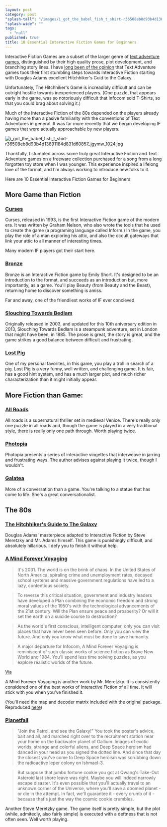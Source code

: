 ```yaml
---
layout: post
category: post
"splash-tall": "/images/i_got_the_babel_fish_t_shirt-r36508eb8d93b4d13891184d831d60857_jgymw_1024.jpg"
"splash-wide": ""
tags: 
  - "null"
published: true
title: 10 Essential Interactive Fiction Games for Beginners
---
```



Interactive Fiction Games are a subset of the larger genre of [text adventure games](http://ajroach42.github.io/text-adventures-for-casual-gamers-infocom-inform-tads/), distinguished by their high quality prose, plot development, and branching story lines. I have [long been of the opinion](http://analogrevolution.com/hitchhikers-guide-galaxy-30th-anniversary-game/) that Text Adventure games took their first stumbling steps towards Interactive Fiction starting with Douglas Adams excellent Hitchhiker's Guid to the Galaxy. 

Unfortunately, The Hitchhiker's Game is increadibly difficult and can be outright hostile towards inexperienced players. (One puzzle, that appears early in the game, was so notoriously difficult that Infocom sold T-Shirts, so that you could brag about solving it.) 

Much of the Interactive Fiction of the 80s depended on the players already having more than a pasive familiarity with the conventions of Text Adventures in general. It was far more recently that we began developing IF games that were actually approachable by new players. 

![i_got_the_babel_fish_t_shirt-r36508eb8d93b4d13891184d831d60857_jgymw_1024.jpg]({{site.baseurl}}/images/i_got_the_babel_fish_t_shirt-r36508eb8d93b4d13891184d831d60857_jgymw_1024.jpg)


Thankfully, I stumbled across some truly great Interactive Fiction and Text Adventure games on a freeware collection purchased for a song from a long forgotten toy store when I was younger. This experience inspired a lifelong love of the format, and I'm always working to introduce new folks to it. 

Here are 10 Essential Interactive Fiction Games for Beginners: 

## More Game than Fiction

### [Curses](http://iplayif.com/?story=http%3A%2F%2Fwww.ifarchive.org%2Fif-archive%2Fgames%2Fzcode%2Fcurses.z5) 
Curses, released in 1993, is the first Interactive Fiction game of the modern era. It was written by Graham Nelson, who also wrote the tools that he used to create the game (a programing language called Inform.) In the game, you play the role of a man exploring his attic, and also the occult gateways that link your attic to all manner of interesting times. 

Many modern IF players got their start here. 

### [Bronze](http://iplayif.com/?story=http%3A%2F%2Fwww.ifarchive.org%2Fif-archive%2Fgames%2Fzcode%2FBronze.zblorb) 
Bronze is an Interactive Fiction game by Emily Short. It's designed to be an introduction to the format, and succeeds as an introduction but, more importantly, as a game. You'll play Beauty (from Beauty and the Beast), returning home to discover something is amiss. 

Far and away, one of the friendliest works of IF ever concieved. 

### [Slouching Towards Bedlam](http://iplayif.com/?story=http://www.peccable.com/if/slouching-10/src/Slouching%20Towards%20Bedlam.gblorb)
Originally released in 2003, and updated for this 10th aniversary edition in 2013, Slouching Towards Bedlam is a steampunk adventure, set in London that might have been, in 1885. The prose is great, the story is great, and the game strikes a good balance between difficult and frustrating.

### [Lost Pig](http://iplayif.com/?story=http://mirror.ifarchive.org/if-archive/games/zcode/LostPig.z8)

One of my personal favorites, in this game, you play a troll in search of a pig. Lost Pig is a very funny, well written, and challenging game. It is fair, has a good hint system, and has a much larger plot, and much richer characterization than it might initially appear.

## More Fiction than Game: 
### [All Roads](http://iplayif.com/?story=http%3A%2F%2Fwww.ifarchive.org%2Fif-archive%2Fgames%2Fzcode%2FAllRoads.z5)

All roads is a supernatural thriller set in medieval Venice. There's really only one puzzle in all roads and, though the game is played in a very traditional style, there is really only one path through. Worth playing twice. 

### [Photopia](http://iplayif.com/?story=http://parchment.toolness.com/if-archive/games/zcode/photopia.z5.js)

Photopia presents a series of interactive vingettes that interweave in jarring and frustrating ways. The author advises against playing it twice, though I wouldn't. 

### [Galatea](http://iplayif.com/?story=http://parchment.toolness.com/if-archive/games/zcode/Galatea.zblorb.js)

More of a conversation than a game. You're talking to a statue that has come to life. She's a great conversationalist. 


## The 80s

### [The Hitchhiker's Guide to The Galaxy](http://iplayif.com/?story=http://labs.toolness.com/parchment/infocom/hitchhik.z5)
Douglas Adams' masterpiece adapted to Interactive Fiction by Steve Meretzky and Mr. Adams himself. This game is punishingly difficult, and absolutely hillarious. I defy you to finish it without help. 

### [A Mind Forever Voyaging](http://iplayif.com?story=http://ajroach42.github.io/images/amfv.z5) 

>It's 2031. The world is on the brink of chaos. In the United States of North America, spiraling crime and unemployment rates, decayed school systems and massive government regulations have led to a lazy, contentious society. 

>To reverse this critical situation, government and industry leaders have developed a Plan combining the economic freedom and strong moral values of the 1950's with the technological advancements of the 21st century. Will the Plan ensure peace and prosperity? Or will it set the earth on a suicide course to destruction? 

>As the world's first conscious, intelligent computer, only you can visit places that have never been seen before. Only you can view the future. And only you know what must be done to save humanity. 

>A major departure for Infocom, A Mind Forever Voyaging is reminiscent of such classic works of science fiction as Brave New World and 1984. You'll spend less time solving puzzles, as you explore realistic worlds of the future. 

[Via](http://ifdb.tads.org/viewgame?id=4h62dvooeg9ajtfa)

A Mind Forever Voyaging is another work by Mr. Meretzky. It is consistently considered one of the best works of Interactive Fiction of all time. It will stick with you when you've finished it. 

(You'll need the map and decoder matrix included with the original package. Reproduced [here](http://infocom.elsewhere.org/gallery/amfv/amfv.html))  

### [Planetfall](http://iplayif.com?story=http://ajroach42.github.io/images/planetfall.z5) 

>"Join the Patrol, and see the Galaxy!" You took the poster's advice, bait and all, and marched right over to the recruitment station near your home on the backwater planet of Gallium. Images of exotic worlds, strange and colorful aliens, and Deep Space heroism had danced in your head as you signed the dotted line. And since that day the closest you've come to Deep Space heroism was scrubbing down the radioactive leper colony on Ishmael-3. 

>But suppose that jumbo fortune cookie you got at Qwang's Take-Out Asteroid last shore leave was right. Maybe you will indeed narrowly escape disaster. It's even possible that you'll actually travel to an unknown corner of the Universe, where you'll save a doomed planet - or die in the attempt. In fact, we'll guarantee it - every crumb of it - because that's just the way the cosmic cookie crumbles. 

Another Steve Meretzky game. The game itself is pretty simple, but the plot (while, admitedly, also fairly simple) is executed with a deftness that is not often seen. Well worth playing.

